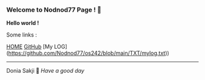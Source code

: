 ### Welcome to Nodnod77 Page ! 🚪

__Hello world !__

Some links :

[HOME](https://nodnod77.github.io/os242/) [GitHub](https://github.com/Nodnod77) [My LOG] (https://github.com/Nodnod77/os242/blob/main/TXT/mylog.txt))

------------------------------------------------
Donia Sakji 
🍎 *Have a good day*
